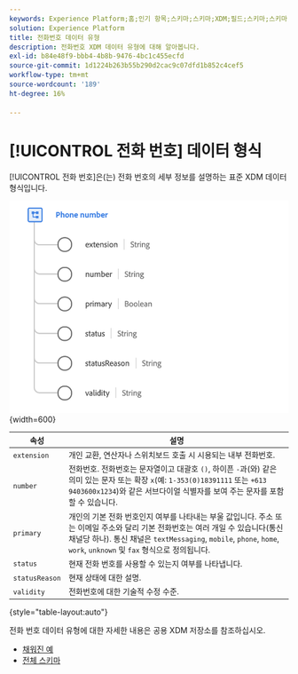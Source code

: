 ```yaml
---
keywords: Experience Platform;홈;인기 항목;스키마;스키마;XDM;필드;스키마;스키마;전화번호;xdm:phoneNumber;데이터 유형;데이터 유형;데이터 유형;
solution: Experience Platform
title: 전화번호 데이터 유형
description: 전화번호 XDM 데이터 유형에 대해 알아봅니다.
exl-id: b84e48f9-bbb4-4b8b-9476-4bc1c455ecfd
source-git-commit: 1d1224b263b55b290d2cac9c07dfd1b852c4cef5
workflow-type: tm+mt
source-wordcount: '189'
ht-degree: 16%

---
```


# [!UICONTROL 전화 번호] 데이터 형식

[!UICONTROL 전화 번호]은(는) 전화 번호의 세부 정보를 설명하는 표준 XDM 데이터 형식입니다.

![](../images/data-types/phone-number.png){width=600}

| 속성 | 설명 |
| --- | --- |
| `extension` | 개인 교환, 연산자나 스위치보드 호출 시 시용되는 내부 전화번호. |
| `number` | 전화번호. 전화번호는 문자열이고 대괄호 `()`, 하이픈 `-`과(와) 같은 의미 있는 문자 또는 확장 `x`(예: `1-353(0)18391111` 또는 `+613 9403600x1234`)와 같은 서브다이얼 식별자를 보여 주는 문자를 포함할 수 있습니다. |
| `primary` | 개인의 기본 전화 번호인지 여부를 나타내는 부울 값입니다. 주소 또는 이메일 주소와 달리 기본 전화번호는 여러 개일 수 있습니다(통신 채널당 하나). 통신 채널은 `textMessaging`, `mobile`, `phone`, `home`, `work`, `unknown` 및 `fax` 형식으로 정의됩니다. |
| `status` | 현재 전화 번호를 사용할 수 있는지 여부를 나타냅니다. |
| `statusReason` | 현재 상태에 대한 설명. |
| `validity` | 전화번호에 대한 기술적 수정 수준. |

{style="table-layout:auto"}

전화 번호 데이터 유형에 대한 자세한 내용은 공용 XDM 저장소를 참조하십시오.

* [채워진 예](https://github.com/adobe/xdm/blob/master/components/datatypes/demographic/phonenumber.example.1.json)
* [전체 스키마](https://github.com/adobe/xdm/blob/master/components/datatypes/demographic/phonenumber.schema.json)
